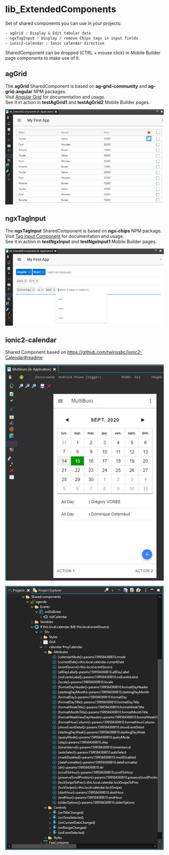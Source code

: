# lib_ExtendedComponents

Set of shared components you can use in your projects:
    
    - agGrid : Display & Edit tabular data
    - ngxTagInput : Display / remove Chips tags in input fields
    - ionic2-calendar : Ionic calendar directive

SharedComponent can be dropped (CTRL + mouse click) in Mobile Builder page components to make use of it.

## agGrid

The **agGrid** SharedComponent is based on **ag-grid-community** and **ag-grid-angular** NPM packages.\
Visit [Angular Grid](https://www.ag-grid.com/angular-grid/) for documentation and usage.\
See it in action in **testAgGrid1** and **testAgGrid2** Mobile Builder pages.

![agGrid screenshot 1](./doc/images/ConvertigoStudio_agGrid.png)

## ngxTagInput

The **ngxTagInput** SharedComponent is based on **ngx-chips** NPM package.\
Visit [Tag Input Component](https://github.com/Gbuomprisco/ngx-chips/#readme) for documentation and usage.\
See it in action in **testNgxInput** and **testNgxInput1** Mobile Builder pages.

![ngxTagInput screenshot 1](./doc/images/ConvertigoStudio_ngxTagInput.png)

## ionic2-calendar

Shared Component based on https://github.com/twinssbc/Ionic2-Calendar#readme 

![ionic2-calendar screenshot 1](./doc/images/ConvertigoStudio_ionic2-calendar_mb.png)

![ionic2-calendar screenshot 1](./doc/images/ConvertigoStudio_ionic2-calendar.png)
